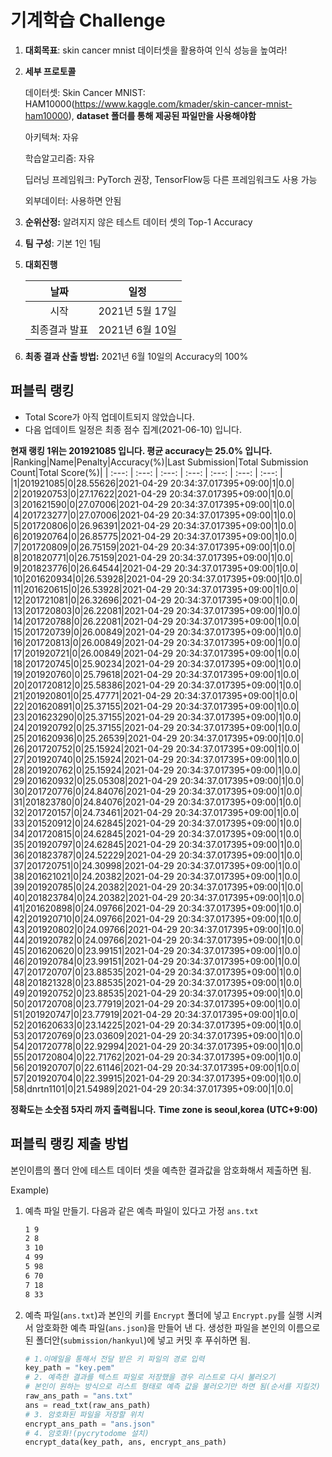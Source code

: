 # **기계학습 Challenge**
1. **대회목표**: skin cancer mnist 데이터셋을 활용하여 인식 성능을 높여라!

2. **세부 프로토콜**

   데이터셋: Skin Cancer MNIST: HAM10000(https://www.kaggle.com/kmader/skin-cancer-mnist-ham10000), 
           **dataset 폴더를 통해 제공된 파일만을 사용해야함**

   아키텍쳐: 자유

   학습알고리즘: 자유

   딥러닝 프레임워크: PyTorch 권장, TensorFlow등 다른 프레임워크도 사용 가능

   외부데이터: 사용하면 안됨

3. **순위산정:** 알려지지 않은 테스트 데이터 셋의 Top-1 Accuracy

4. **팀 구성**: 기본 1인 1팀


5. **대회진행**

   |     날짜      |      일정       |
   | :-----------: | :-------------: |
   |     시작      | 2021년 5월 17일 |
   | 최종결과 발표 | 2021년 6월 10일  |

7. **최종 결과 산출 방법:** 2021년 6월 10일의 Accuracy의 100%


## 퍼블릭 랭킹

  
- Total Score가 아직 업데이트되지 않았습니다. 
 - 다음 업데이트 일정은 최종 점수 집계(2021-06-10) 입니다.
  
**현재 랭킹 1위는 201921085 입니다. 평균 accuracy는 25.0% 입니다.**
|Ranking|Name|Penalty|Accuracy(%)|Last Submission|Total Submission Count|Total Score(%)|
| :---: | :---: | :---: | :---: | :---: | :---: | :---: |
|1|201921085|0|28.55626|2021-04-29 20:34:37.017395+09:00|1|0.0|
|2|201920753|0|27.17622|2021-04-29 20:34:37.017395+09:00|1|0.0|
|3|201621590|0|27.07006|2021-04-29 20:34:37.017395+09:00|1|0.0|
|4|201723277|0|27.07006|2021-04-29 20:34:37.017395+09:00|1|0.0|
|5|201720806|0|26.96391|2021-04-29 20:34:37.017395+09:00|1|0.0|
|6|201920764|0|26.85775|2021-04-29 20:34:37.017395+09:00|1|0.0|
|7|201720809|0|26.75159|2021-04-29 20:34:37.017395+09:00|1|0.0|
|8|201820771|0|26.75159|2021-04-29 20:34:37.017395+09:00|1|0.0|
|9|201823776|0|26.64544|2021-04-29 20:34:37.017395+09:00|1|0.0|
|10|201620934|0|26.53928|2021-04-29 20:34:37.017395+09:00|1|0.0|
|11|201620615|0|26.53928|2021-04-29 20:34:37.017395+09:00|1|0.0|
|12|201721081|0|26.32696|2021-04-29 20:34:37.017395+09:00|1|0.0|
|13|201720803|0|26.22081|2021-04-29 20:34:37.017395+09:00|1|0.0|
|14|201720788|0|26.22081|2021-04-29 20:34:37.017395+09:00|1|0.0|
|15|201720739|0|26.00849|2021-04-29 20:34:37.017395+09:00|1|0.0|
|16|201720813|0|26.00849|2021-04-29 20:34:37.017395+09:00|1|0.0|
|17|201920721|0|26.00849|2021-04-29 20:34:37.017395+09:00|1|0.0|
|18|201720745|0|25.90234|2021-04-29 20:34:37.017395+09:00|1|0.0|
|19|201920760|0|25.79618|2021-04-29 20:34:37.017395+09:00|1|0.0|
|20|201720812|0|25.58386|2021-04-29 20:34:37.017395+09:00|1|0.0|
|21|201920801|0|25.47771|2021-04-29 20:34:37.017395+09:00|1|0.0|
|22|201620891|0|25.37155|2021-04-29 20:34:37.017395+09:00|1|0.0|
|23|201623290|0|25.37155|2021-04-29 20:34:37.017395+09:00|1|0.0|
|24|201920792|0|25.37155|2021-04-29 20:34:37.017395+09:00|1|0.0|
|25|201620936|0|25.26539|2021-04-29 20:34:37.017395+09:00|1|0.0|
|26|201720752|0|25.15924|2021-04-29 20:34:37.017395+09:00|1|0.0|
|27|201920740|0|25.15924|2021-04-29 20:34:37.017395+09:00|1|0.0|
|28|201920762|0|25.15924|2021-04-29 20:34:37.017395+09:00|1|0.0|
|29|201620932|0|25.05308|2021-04-29 20:34:37.017395+09:00|1|0.0|
|30|201720776|0|24.84076|2021-04-29 20:34:37.017395+09:00|1|0.0|
|31|201823780|0|24.84076|2021-04-29 20:34:37.017395+09:00|1|0.0|
|32|201720157|0|24.73461|2021-04-29 20:34:37.017395+09:00|1|0.0|
|33|201520912|0|24.62845|2021-04-29 20:34:37.017395+09:00|1|0.0|
|34|201720815|0|24.62845|2021-04-29 20:34:37.017395+09:00|1|0.0|
|35|201920797|0|24.62845|2021-04-29 20:34:37.017395+09:00|1|0.0|
|36|201823787|0|24.52229|2021-04-29 20:34:37.017395+09:00|1|0.0|
|37|201720751|0|24.30998|2021-04-29 20:34:37.017395+09:00|1|0.0|
|38|201621021|0|24.20382|2021-04-29 20:34:37.017395+09:00|1|0.0|
|39|201920785|0|24.20382|2021-04-29 20:34:37.017395+09:00|1|0.0|
|40|201823784|0|24.20382|2021-04-29 20:34:37.017395+09:00|1|0.0|
|41|201620898|0|24.09766|2021-04-29 20:34:37.017395+09:00|1|0.0|
|42|201920710|0|24.09766|2021-04-29 20:34:37.017395+09:00|1|0.0|
|43|201920802|0|24.09766|2021-04-29 20:34:37.017395+09:00|1|0.0|
|44|201920782|0|24.09766|2021-04-29 20:34:37.017395+09:00|1|0.0|
|45|201620620|0|23.99151|2021-04-29 20:34:37.017395+09:00|1|0.0|
|46|201920784|0|23.99151|2021-04-29 20:34:37.017395+09:00|1|0.0|
|47|201720707|0|23.88535|2021-04-29 20:34:37.017395+09:00|1|0.0|
|48|201821328|0|23.88535|2021-04-29 20:34:37.017395+09:00|1|0.0|
|49|201920752|0|23.88535|2021-04-29 20:34:37.017395+09:00|1|0.0|
|50|201720708|0|23.77919|2021-04-29 20:34:37.017395+09:00|1|0.0|
|51|201920747|0|23.77919|2021-04-29 20:34:37.017395+09:00|1|0.0|
|52|201620633|0|23.14225|2021-04-29 20:34:37.017395+09:00|1|0.0|
|53|201720769|0|23.03609|2021-04-29 20:34:37.017395+09:00|1|0.0|
|54|201720778|0|22.92994|2021-04-29 20:34:37.017395+09:00|1|0.0|
|55|201720804|0|22.71762|2021-04-29 20:34:37.017395+09:00|1|0.0|
|56|201920707|0|22.61146|2021-04-29 20:34:37.017395+09:00|1|0.0|
|57|201920704|0|22.39915|2021-04-29 20:34:37.017395+09:00|1|0.0|
|58|dnrtn1101|0|21.54989|2021-04-29 20:34:37.017395+09:00|1|0.0|


**정확도는 소숫점 5자리 까지 출력됩니다.**
**Time zone is seoul,korea (UTC+9:00)**
## 퍼블릭 랭킹 제출 방법

본인이름의 폴더 안에 테스트 데이터 셋을 예측한 결과값을 암호화해서 제출하면 됨.

Example) 

1. 예측 파일 만들기. 다음과 같은 예측 파일이 있다고 가정 `ans.txt`

   ```tex
   1 9
   2 8
   3 10
   4 99
   5 98
   6 70
   7 18
   8 33
   ```

2. 예측 파일(`ans.txt`)과 본인의 키를 `Encrypt` 폴더에 넣고 `Encrypt.py`를 실행 시켜서 암호화한 예측 파일(`ans.json`)을 만들어 낸 다. 생성한 파일을 본인의 이름으로 된 폴더안(`submission/hankyul`)에 넣고 커밋 후 푸쉬하면 됨.

   ```python
   # 1.이메일을 통해서 전달 받은 키 파일의 경로 입력
   key_path = "key.pem"
   # 2. 예측한 결과를 텍스트 파일로 저장했을 경우 리스트로 다시 불러오기
   # 본인이 원하는 방식으로 리스트 형태로 예측 값을 불러오기만 하면 됨(순서를 지킬것)
   raw_ans_path = "ans.txt"
   ans = read_txt(raw_ans_path)
   # 3. 암호화된 파일을 저장할 위치
   encrypt_ans_path = "ans.json"
   # 4. 암호화!(pycrytodome 설치)
   encrypt_data(key_path, ans, encrypt_ans_path)
   ```




